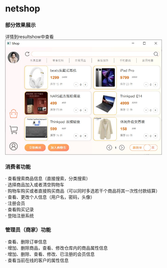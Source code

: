 # netshop
### 部分效果展示<br>
详情到resultshow中查看<br>
![image](https://github.com/miao1108/netshop/blob/main/resultshow/mainwindow2.jpg)

### 消费者功能<br>
· 查看搜索商品信息（直接搜索，分类搜索）<br>
· 选择商品加入或者清空购物车<br>
· 购物车购买或者直接购买商品（可以同时多选若干个商品将其一次性付款结算）<br>
· 查看、更改个人信息（用户名，密码，头像）<br>
· 注册会员<br>
· 查看购买记录<br>
· 登陆注册系统

### 管理员（商家）功能<br>
· 查看、删除订单信息<br>
· 增加、删除商品，查看、修改仓库内的商品属性信息<br>
· 增加、删除、查看、修改、已注册的会员信息<br>
· 查看当前在线的客户的属性信息<br>
